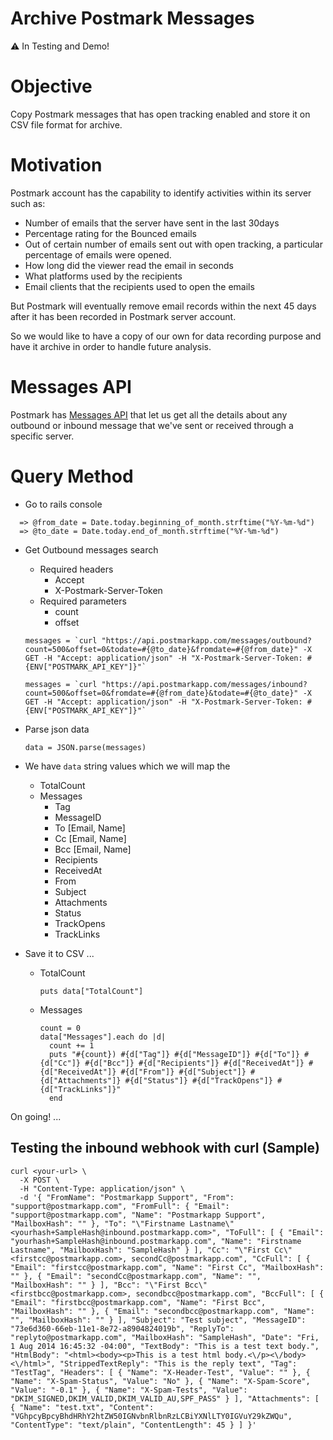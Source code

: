 # Archive Postmark Messages

⚠️ In Testing and Demo!

# Objective

Copy Postmark messages that has open tracking enabled and store it on CSV file format for archive.

# Motivation

Postmark account has the capability to identify activities within its server such as:

* Number of emails that the server have sent in the last 30days
* Percentage rating for the Bounced emails
* Out of certain number of emails sent out with open tracking, a particular percentage of emails were opened.
* How long did the viewer read the email in seconds
* What platforms used by the recipients
* Email clients that the recipients used to open the emails

But Postmark will eventually remove email records within the next 45 days after it has been recorded in Postmark server account.

So we would like to have a copy of our own for data recording purpose and have it archive in order to handle future analysis.

# Messages API

Postmark has [Messages API](http://developer.postmarkapp.com/developer-api-messages.html) that let us get all the details about any outbound or inbound message that we've sent or received through a specific server.

# Query Method

* Go to rails console
```
  => @from_date = Date.today.beginning_of_month.strftime("%Y-%m-%d")
  => @to_date = Date.today.end_of_month.strftime("%Y-%m-%d")
```

* Get Outbound messages search
  * Required headers
    * Accept
    * X-Postmark-Server-Token
  * Required parameters
    * count
    * offset

  <!-- Outbound -->
  ```
  messages = `curl "https://api.postmarkapp.com/messages/outbound?count=500&offset=0&todate=#{@to_date}&fromdate=#{@from_date}" -X GET -H "Accept: application/json" -H "X-Postmark-Server-Token: #{ENV["POSTMARK_API_KEY"]}"`
  ```

  <!-- Inbound -->
  ```
  messages = `curl "https://api.postmarkapp.com/messages/inbound?count=500&offset=0&fromdate=#{@from_date}&todate=#{@to_date}" -X GET -H "Accept: application/json" -H "X-Postmark-Server-Token: #{ENV["POSTMARK_API_KEY"]}"`
  ```

* Parse json data
  ```
  data = JSON.parse(messages)
  ```
* We have `data` string values which we will map the
  * TotalCount
  * Messages
    * Tag
    * MessageID
    * To [Email, Name]
    * Cc [Email, Name]
    * Bcc [Email, Name]
    * Recipients
    * ReceivedAt
    * From
    * Subject
    * Attachments
    * Status
    * TrackOpens
    * TrackLinks

* Save it to CSV ...
  * TotalCount
    ```
    puts data["TotalCount"]
    ```
  * Messages
    ```
    count = 0
    data["Messages"].each do |d|
      count += 1
      puts "#{count}) #{d["Tag"]} #{d["MessageID"]} #{d["To"]} #{d["Cc"]} #{d["Bcc"]} #{d["Recipients"]} #{d["ReceivedAt"]} #{d["ReceivedAt"]} #{d["From"]} #{d["Subject"]} #{d["Attachments"]} #{d["Status"]} #{d["TrackOpens"]} #{d["TrackLinks"]}"
      end
    ```

On going! ...

## Testing the inbound webhook with curl (Sample)
  ```
  curl <your-url> \
    -X POST \
    -H "Content-Type: application/json" \
    -d '{ "FromName": "Postmarkapp Support", "From": "support@postmarkapp.com", "FromFull": { "Email": "support@postmarkapp.com", "Name": "Postmarkapp Support", "MailboxHash": "" }, "To": "\"Firstname Lastname\" <yourhash+SampleHash@inbound.postmarkapp.com>", "ToFull": [ { "Email": "yourhash+SampleHash@inbound.postmarkapp.com", "Name": "Firstname Lastname", "MailboxHash": "SampleHash" } ], "Cc": "\"First Cc\" <firstcc@postmarkapp.com>, secondCc@postmarkapp.com", "CcFull": [ { "Email": "firstcc@postmarkapp.com", "Name": "First Cc", "MailboxHash": "" }, { "Email": "secondCc@postmarkapp.com", "Name": "", "MailboxHash": "" } ], "Bcc": "\"First Bcc\" <firstbcc@postmarkapp.com>, secondbcc@postmarkapp.com", "BccFull": [ { "Email": "firstbcc@postmarkapp.com", "Name": "First Bcc", "MailboxHash": "" }, { "Email": "secondbcc@postmarkapp.com", "Name": "", "MailboxHash": "" } ], "Subject": "Test subject", "MessageID": "73e6d360-66eb-11e1-8e72-a8904824019b", "ReplyTo": "replyto@postmarkapp.com", "MailboxHash": "SampleHash", "Date": "Fri, 1 Aug 2014 16:45:32 -04:00", "TextBody": "This is a test text body.", "HtmlBody": "<html><body><p>This is a test html body.<\/p><\/body><\/html>", "StrippedTextReply": "This is the reply text", "Tag": "TestTag", "Headers": [ { "Name": "X-Header-Test", "Value": "" }, { "Name": "X-Spam-Status", "Value": "No" }, { "Name": "X-Spam-Score", "Value": "-0.1" }, { "Name": "X-Spam-Tests", "Value": "DKIM_SIGNED,DKIM_VALID,DKIM_VALID_AU,SPF_PASS" } ], "Attachments": [ { "Name": "test.txt", "Content": "VGhpcyBpcyBhdHRhY2htZW50IGNvbnRlbnRzLCBiYXNlLTY0IGVuY29kZWQu", "ContentType": "text/plain", "ContentLength": 45 } ] }'
  ```
